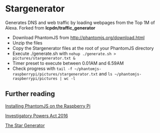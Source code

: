 # Stargenerator
Generates DNS and web traffic by loading webpages from the Top 1M of Alexa. 
Forked from **lcpdn/traffic_generator**


* Download PhantomJS from http://phantomjs.org/download.html
* Unzip the files 
* Copy the Stargenerator files at the root of your PhantomJS directory
* Execute ./generate.sh with
`nohup ./generate.sh > pictures/stargenerator.txt &`
* Timer preset to execute between 0.01AM and 6.59AM
* Check progress with `tail -f ~/phantomjs-raspberrypi/pictures/stargenerator.txt` 
and `ls ~/phantomjs-raspberrypi/pictures | wc -l`

## Further reading

[Installing PhantomJS on the Raspberry Pi](http://www.bitpi.co/2015/02/10/installing-phantomjs-on-the-raspberry-pi/)

[Investigatory Powers Act 2016](https://en.wikipedia.org/wiki/Investigatory_Powers_Act_2016)

[The Star Generator](http://spacequest.wikia.com/wiki/Star_Generator)






